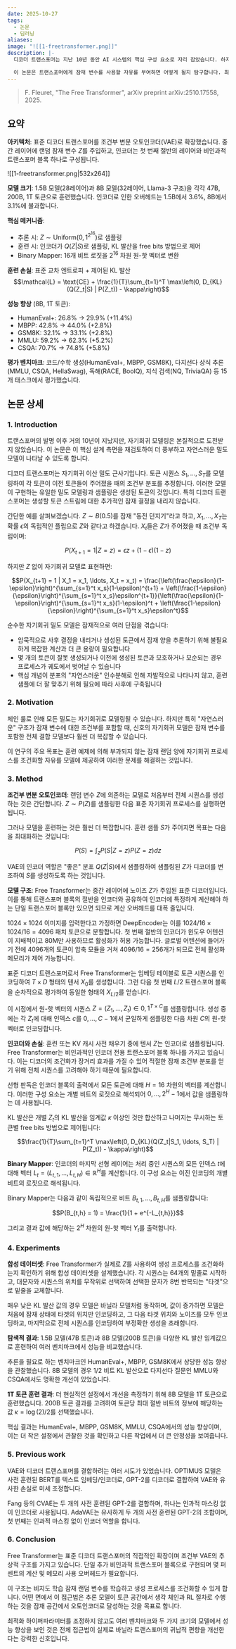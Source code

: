 ```yaml
---
date: 2025-10-27
tags:
  - 논문
  - 딥러닝
aliases:
image: "![[1-freetransformer.png]]"
description: |-
  디코더 트랜스포머는 지난 10년 동안 AI 시스템의 핵심 구성 요소로 자리 잡았습니다. 하지만 근본적인 질문이 남아 있습니다: 순수한 자기회귀 모델링만이 최선일까요? 

  이 논문은 트랜스포머에게 잠재 변수를 사용할 자유를 부여하면 어떻게 될지 탐구합니다. 최적화 하이퍼파라미터를 조정하지 않고도 여러 벤치마크와 두 가지 크기의 모델에서 성능 향상을 달성합니다.
---
```

> F. Fleuret, "The Free Transformer", arXiv preprint arXiv:2510.17558, 2025.

## 요약

**아키텍처**: 표준 디코더 트랜스포머를 조건부 변분 오토인코더(VAE)로 확장했습니다. 중간 레이어에 랜덤 잠재 변수 $Z$를 주입하고, 인코더는 첫 번째 절반의 레이어와 비인과적 트랜스포머 블록 하나로 구성됩니다.

![[1-freetransformer.png|532x264]]

**모델 크기**: 1.5B 모델(28레이어)과 8B 모델(32레이어, Llama-3 구조)을 각각 47B, 200B, 1T 토큰으로 훈련했습니다. 인코더로 인한 오버헤드는 1.5B에서 3.6%, 8B에서 3.1%에 불과합니다.

**핵심 메커니즘**:

- 추론 시: $Z \sim \text{Uniform}({0,1}^{2^{16}})$로 샘플링
- 훈련 시: 인코더가 $Q(Z|S)$로 샘플링, KL 발산을 free bits 방법으로 제어
- Binary Mapper: 16개 비트 로짓을 $2^{16}$ 차원 원-핫 벡터로 변환

**훈련 손실**: 표준 교차 엔트로피 + 제어된 KL 발산 $$\mathcal{L} = \text{CE} + \frac{1}{T}\sum_{t=1}^T \max\left(0, D_{KL}(Q(Z_t|S) | P(Z_t)) - \kappa\right)$$

**성능 향상** (8B, 1T 토큰):

- HumanEval+: 26.8% → 29.9% (+11.4%)
- MBPP: 42.8% → 44.0% (+2.8%)
- GSM8K: 32.1% → 33.1% (+2.8%)
- MMLU: 59.2% → 62.3% (+5.2%)
- CSQA: 70.7% → 74.8% (+5.8%)

**평가 벤치마크**: 코드/수학 생성(HumanEval+, MBPP, GSM8K), 다지선다 상식 추론(MMLU, CSQA, HellaSwag), 독해(RACE, BoolQ), 지식 검색(NQ, TriviaQA) 등 15개 태스크에서 평가했습니다.

## 논문 상세

### 1. Introduction

트랜스포머의 발명 이후 거의 10년이 지났지만, 자기회귀 모델링은 본질적으로 도전받지 않았습니다. 이 논문은 이 핵심 설계 측면을 재검토하여 더 풍부하고 자연스러운 밀도 모델이 나타날 수 있도록 합니다.

디코더 트랜스포머는 자기회귀 이산 밀도 근사기입니다. 토큰 시퀀스 $S_1, \ldots, S_T$를 모델링하여 각 토큰이 이전 토큰들이 주어졌을 때의 조건부 분포를 추정합니다. 이러한 모델이 구현하는 유일한 밀도 모델링과 샘플링은 생성된 토큰의 것입니다. 특히 디코더 트랜스포머는 생성할 토큰 스트림에 대한 추가적인 잠재 결정을 내리지 않습니다.

간단한 예를 살펴보겠습니다. $Z \sim B(0.5)$를 잠재 "동전 던지기"라고 하고, $X_1, \ldots, X_T$는 확률 $\epsilon$의 독립적인 플립으로 $Z$와 같다고 하겠습니다. $X_t$들은 $Z$가 주어졌을 때 조건부 독립이며:

$$P(X_{t+1} = 1 | Z = z) = \epsilon z + (1-\epsilon)(1-z)$$

하지만 $Z$ 없이 자기회귀 모델로 표현하면:

$$P(X_{t+1} = 1 | X_1 = x_1, \ldots, X_t = x_t) = \frac{\left(\frac{\epsilon}{1-\epsilon}\right)^{\sum_{s=1}^t x_s}(1-\epsilon)^{t+1} + \left(\frac{1-\epsilon}{\epsilon}\right)^{\sum_{s=1}^t x_s}\epsilon^{t+1}}{\left(\frac{\epsilon}{1-\epsilon}\right)^{\sum_{s=1}^t x_s}(1-\epsilon)^t + \left(\frac{1-\epsilon}{\epsilon}\right)^{\sum_{s=1}^t x_s}\epsilon^t}$$

순수한 자기회귀 밀도 모델은 잠재적으로 여러 단점을 겪습니다:

- 암묵적으로 사후 결정을 내리거나 생성된 토큰에서 잠재 양을 추론하기 위해 불필요하게 복잡한 계산과 더 큰 용량이 필요합니다
- 몇 개의 토큰이 잘못 생성되거나 이전에 생성된 토큰과 모호하거나 모순되는 경우 프로세스가 궤도에서 벗어날 수 있습니다
- 핵심 개념이 분포의 "자연스러운" 인수분해로 인해 자발적으로 나타나지 않고, 훈련 샘플에 더 잘 맞추기 위해 필요에 따라 사후에 구축됩니다

### 2. Motivation

체인 룰로 인해 모든 밀도는 자기회귀로 모델링될 수 있습니다. 하지만 특히 "자연스러운" 구조가 잠재 변수에 대한 조건부를 포함할 때, 신호의 자기회귀 모델은 잠재 변수를 포함한 전체 결합 모델보다 훨씬 더 복잡할 수 있습니다.

이 연구의 주요 목표는 훈련 예제에 의해 부과되지 않는 잠재 랜덤 양에 자기회귀 프로세스를 조건화할 자유를 모델에 제공하여 이러한 문제를 해결하는 것입니다.

### 3. Method

**조건부 변분 오토인코더**: 랜덤 변수 $Z$에 의존하는 모델로 처음부터 전체 시퀀스를 생성하는 것은 간단합니다. $Z \sim P(Z)$를 샘플링한 다음 표준 자기회귀 프로세스를 실행하면 됩니다.

그러나 모델을 훈련하는 것은 훨씬 더 복잡합니다. 훈련 샘플 $S$가 주어지면 목표는 다음을 최대화하는 것입니다:

$$P(S) = \int_z P(S | Z=z)P(Z=z)dz$$

VAE의 인코더 역할은 "좋은" 분포 $Q(Z|S)$에서 샘플링하여 샘플링된 $Z$가 디코더를 변조하여 $S$를 생성하도록 하는 것입니다.

**모델 구조**: Free Transformer는 중간 레이어에 노이즈 $Z$가 주입된 표준 디코더입니다. 이를 통해 트랜스포머 블록의 절반을 인코더와 공유하여 인코더에 특정하게 계산해야 하는 단일 트랜스포머 블록만 있으면 되므로 계산 오버헤드를 대폭 줄입니다.

$1024 \times 1024$ 이미지를 입력한다고 가정하면 DeepEncoder는 이를 $1024/16 \times 1024/16 = 4096$ 패치 토큰으로 분할합니다. 첫 번째 절반의 인코더가 윈도우 어텐션이 지배적이고 80M만 사용하므로 활성화가 허용 가능합니다. 글로벌 어텐션에 들어가기 전에 4096개의 토큰이 압축 모듈을 거쳐 $4096/16 = 256$개가 되므로 전체 활성화 메모리가 제어 가능합니다.

표준 디코더 트랜스포머로서 Free Transformer는 임베딩 테이블로 토큰 시퀀스를 인코딩하여 $T \times D$ 형태의 텐서 $X_0$를 생성합니다. 그런 다음 첫 번째 $L/2$ 트랜스포머 블록을 순차적으로 평가하여 동일한 형태의 $X_{L/2}$를 얻습니다.

이 시점에서 원-핫 벡터의 시퀀스 $Z = (Z_1, \ldots, Z_t) \in {0,1}^{T \times C}$를 샘플링합니다. 생성 중에는 각 $Z_t$에 대해 인덱스 $c$를 ${0, \ldots, C-1}$에서 균일하게 샘플링한 다음 차원 $C$의 원-핫 벡터로 인코딩합니다.

**인코더와 손실**: 훈련 또는 KV 캐시 사전 채우기 중에 텐서 $Z$는 인코더로 샘플링됩니다. Free Transformer는 비인과적인 인코더 전용 트랜스포머 블록 하나를 가지고 있습니다. 이는 디코더의 조건화가 장거리 효과를 가질 수 있어 적절한 잠재 조건부 분포를 얻기 위해 전체 시퀀스를 고려해야 하기 때문에 필요합니다.

선형 판독은 인코더 블록의 출력에서 모든 토큰에 대해 $H=16$ 차원의 벡터를 계산합니다. 이러한 구성 요소는 개별 비트의 로짓으로 해석되어 ${0, \ldots, 2^H - 1}$에서 값을 샘플링하는 데 사용됩니다.

KL 발산은 개별 $Z_t$의 KL 발산을 임계값 $\kappa$ 이상인 것만 합산하고 나머지는 무시하는 토큰별 free bits 방법으로 제어됩니다:

$$\frac{1}{T}\sum_{t=1}^T \max\left(0, D_{KL}(Q(Z_t|S_1, \ldots, S_T) | P(Z_t)) - \kappa\right)$$

**Binary Mapper**: 인코더의 마지막 선형 레이어는 처리 중인 시퀀스의 모든 인덱스 $t$에 대해 벡터 $L_t = (L_{t,1}, \ldots, L_{t,H}) \in \mathbb{R}^H$를 계산합니다. 이 구성 요소는 이진 인코딩의 개별 비트의 로짓으로 해석됩니다.

Binary Mapper는 다음과 같이 독립적으로 비트 $B_{t,1}, \ldots, B_{t,H}$를 샘플링합니다:

$$P(B_{t,h} = 1) = \frac{1}{1 + e^{-L_{t,h}}}$$

그리고 결과 값에 해당하는 $2^H$ 차원의 원-핫 벡터 $Y_t$를 출력합니다.

### 4. Experiments

**합성 데이터셋**: Free Transformer가 실제로 $Z$를 사용하여 생성 프로세스를 조건화하는지 확인하기 위해 합성 데이터셋을 설계했습니다. 각 시퀀스는 64개의 밑줄로 시작하고, 대문자와 시퀀스의 위치를 무작위로 선택하여 선택한 문자가 8번 반복되는 "타겟"으로 밑줄을 교체합니다.

매우 낮은 KL 발산 값의 경우 모델은 바닐라 모델처럼 동작하며, 값이 증가하면 모델은 처음에 잠재 상태에 타겟의 위치만 인코딩하고, 그 다음 타겟 위치와 노이즈를 모두 인코딩하고, 마지막으로 전체 시퀀스를 인코딩하여 부정확한 생성을 초래합니다.

**탐색적 결과**: 1.5B 모델(47B 토큰)과 8B 모델(200B 토큰)을 다양한 KL 발산 임계값으로 훈련하여 여러 벤치마크에서 성능을 비교했습니다.

추론을 필요로 하는 벤치마크인 HumanEval+, MBPP, GSM8K에서 상당한 성능 향상을 관찰했습니다. 8B 모델의 경우 1/2 비트 KL 발산으로 다지선다 질문인 MMLU와 CSQA에서도 명확한 개선이 있었습니다.

**1T 토큰 훈련 결과**: 더 현실적인 설정에서 개선을 측정하기 위해 8B 모델을 1T 토큰으로 훈련했습니다. 200B 토큰 결과를 고려하여 토큰당 최대 절반 비트의 정보에 해당하는 값 $\kappa = \log(2)/2$를 선택했습니다.

핵심 결과는 HumanEval+, MBPP, GSM8K, MMLU, CSQA에서의 성능 향상이며, 이는 더 작은 설정에서 관찰한 것을 확인하고 다른 작업에서 더 큰 안정성을 보여줍니다.

### 5. Previous work

VAE와 디코더 트랜스포머를 결합하려는 여러 시도가 있었습니다. OPTIMUS 모델은 사전 훈련된 BERT를 텍스트 임베딩/인코더로, GPT-2를 디코더로 결합하여 VAE와 유사한 손실로 미세 조정합니다.

Fang 등의 CVAE는 두 개의 사전 훈련된 GPT-2를 결합하며, 하나는 인과적 마스킹 없이 인코더로 사용됩니다. AdaVAE는 유사하게 두 개의 사전 훈련된 GPT-2의 조합이며, 첫 번째는 인과적 마스킹 없이 인코더 역할을 합니다.

### 6. Conclusion

Free Transformer는 표준 디코더 트랜스포머의 직접적인 확장이며 조건부 VAE의 추상적 구조를 가지고 있습니다. 단일 추가 비인과적 트랜스포머 블록으로 구현되며 몇 퍼센트의 계산 및 메모리 사용 오버헤드가 필요합니다.

이 구조는 비지도 학습 잠재 랜덤 변수를 학습하고 생성 프로세스를 조건화할 수 있게 합니다. 어떤 면에서 이 접근법은 추론 모델이 토큰 공간에서 생각 체인과 RL 절차로 수행하는 것을 잠재 공간에서 오토인코더로 달성하는 것을 목표로 합니다.

최적화 하이퍼파라미터를 조정하지 않고도 여러 벤치마크와 두 가지 크기의 모델에서 성능 향상을 보인 것은 전체 접근법이 실제로 바닐라 트랜스포머의 귀납적 편향을 개선한다는 강력한 신호입니다.